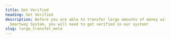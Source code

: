 ```yaml
---
title: Get Verified
heading: Get Verified
description: Before you are able to transfer large amounts of money with
  Smartway System, you will need to get verified in our system!
slug: large_transfer_meta
---
```

